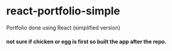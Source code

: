 # react-portfolio-simple
Portfolio done using React (simplified version)
#### not sure if chicken or egg is first so built the app after the repo.

